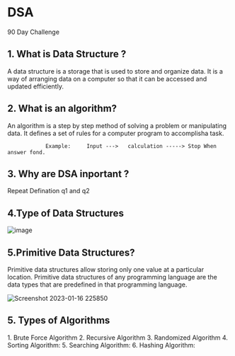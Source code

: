 # DSA
90 Day Challenge

<h2> 1. What is Data Structure ? </h2>
  <p> A data structure is a storage that is used to store and organize data. It is a way of arranging data on a computer so that it can be accessed and updated efficiently. </p>


<h2> 2. What is an algorithm? </h2>
<p> An algorithm is a step by step method of solving a problem or manipulating data. It defines a set of rules for a computer program to accomplisha task. </p>

                Example:     Input --->   calculation -----> Stop When answer fond.

<h2> 3. Why are DSA inportant ? </h2>

<p> Repeat Defination q1 and q2 </p>


<h2> 4.Type of Data Structures </h2>

![image](https://user-images.githubusercontent.com/95286756/212731151-cd18a90b-bb27-48a9-84d8-d961e8465ecb.png)

<h2> 5.Primitive Data Structures? </h2>
<p> Primitive data structures allow storing only one value at a particular location. Primitive data structures of any programming language are the data types that are predefined in that programming language. </p>

![Screenshot 2023-01-16 225850](https://user-images.githubusercontent.com/95286756/212737110-c4967809-821c-4e0f-b8be-4891548eda52.jpg)

<h2> 5. Types of Algorithms </h2>
<p> 
1. Brute Force Algorithm
2. Recursive Algorithm
3. Randomized Algorithm
4. Sorting Algorithm:
5. Searching Algorithm:
6. Hashing Algorithm:

</p>
